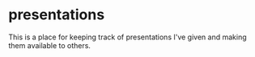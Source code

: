 presentations
=============

This is a place for keeping track of presentations I've given and making them available to others.

